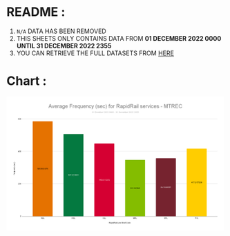 # README :
1. ```N/A``` DATA HAS BEEN REMOVED 
2. THIS SHEETS ONLY CONTAINS DATA FROM **01 DECEMBER 2022 0000 UNTIL 31 DECEMBER 2022 2355**
3. YOU CAN RETRIEVE THE FULL DATASETS FROM [HERE](https://github.com/malaysiatrec/RapidRail-Train-Freq-History/)

# Chart :
![chart](https://github.com/malaysiatrec/RapidRail-Train-Freq-History/raw/main/MTREC%20Train%20Frequency%20Log/01%20December%202022%200600%20-%2031%20December%202022%202355/Average%20Frequency%20(sec)%20for%20RapidRail%20services%20-%20MTREC.png)
